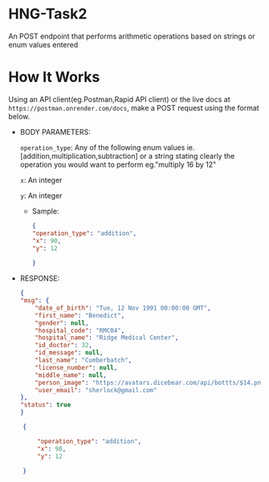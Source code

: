 # HNG-Task2
An POST endpoint that performs arithmetic operations based on strings or enum values entered

# How It Works
Using an API client(eg.Postman,Rapid API client) or the live docs at `https://postman.onrender.com/docs`, make a POST request using the format below.
    
- BODY PARAMETERS:

    `operation_type`: Any of the following enum values ie.[addition,multiplication,subtraction] or a string stating clearly the operation you would want to perform eg."multiply 16 by 12" 

    `x`: An integer

    `y`: An integer

  
    - Sample:
        ```json
        {
        "operation_type": "addition",
        "x": 90,
        "y": 12
           
        }
        ```
          
- RESPONSE:
	```json
    {
    "msg": {
        "date_of_birth": "Tue, 12 Nov 1991 00:00:00 GMT",
        "first_name": "Benedict",
        "gender": null,
        "hospital_code": "RMC04",
        "hospital_name": "Ridge Medical Center",
        "id_doctor": 32,
        "id_message": null,
        "last_name": "Cumberbatch",
        "license_number": null,
        "middle_name": null,
        "person_image": "https://avatars.dicebear.com/api/bottts/$14.png",
        "user_email": "sherlock@gmail.com"
    },
    "status": true
   }
	```   

```json
    {

        "operation_type": "addition",
        "x": 90,
        "y": 12

    }
```
